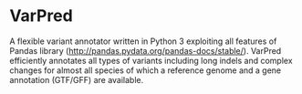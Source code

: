 # VarPred
A flexible variant annotator written in Python 3 exploiting all features of Pandas library (http://pandas.pydata.org/pandas-docs/stable/). VarPred efficiently annotates all types of variants including long indels and complex changes for almost all species of which a reference genome and a gene annotation (GTF/GFF) are available. 
